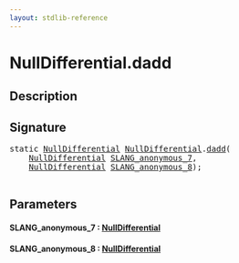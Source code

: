 ```yaml
---
layout: stdlib-reference
---
```


# NullDifferential\.dadd

## Description





## Signature 

<pre>
<span class='code_keyword'>static</span> <a href="index.html" class="code_type">NullDifferential</a> <a href="index.html" class="code_type">NullDifferential</a>.<a href="dadd.html">dadd</a>(
    <a href="index.html" class="code_type">NullDifferential</a> <a href="dadd.html#decl-SLANG_anonymous_7" class="code_param">SLANG_anonymous_7</a>,
    <a href="index.html" class="code_type">NullDifferential</a> <a href="dadd.html#decl-SLANG_anonymous_8" class="code_param">SLANG_anonymous_8</a>);

</pre>

## Parameters

####  <a id="decl-SLANG_anonymous_7"></a>SLANG\_anonymous\_7  : [NullDifferential](index)
####  <a id="decl-SLANG_anonymous_8"></a>SLANG\_anonymous\_8  : [NullDifferential](index)

